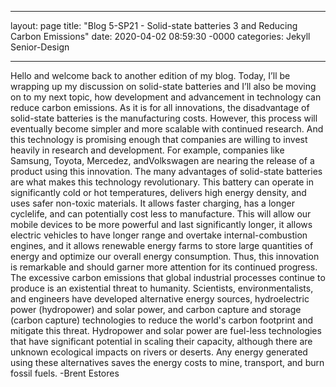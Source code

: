 ___

layout: page
title: "Blog 5-SP21 - Solid-state batteries 3 and Reducing Carbon Emissions"
date: 2020-04-02 08:59:30 -0000
categories: Jekyll Senior-Design

___

 Hello and welcome back to another edition of my blog. Today, I’ll be wrapping up my discussion on solid-state batteries and I’ll also be moving on to my next topic, how development and advancement in technology can reduce carbon emissions. As it is for all innovations, the disadvantage of solid-state batteries is the manufacturing costs. However, this process will eventually become simpler and more scalable with continued research. And this technology is promising enough that companies are willing to invest heavily in research and development. For example, companies like Samsung, Toyota, Mercedez, andVolkswagen are nearing the release of a product using this innovation.
 The many advantages of solid-state batteries are what makes this technology revolutionary. This battery can operate in significantly cold or hot temperatures, delivers high energy density, and uses safer non-toxic materials. It allows faster charging, has a longer cyclelife, and can potentially cost less to manufacture. This will allow our mobile devices to be more powerful and last significantly longer, it allows electric vehicles to have longer range and overtake internal-combustion engines, and it allows renewable energy farms to store large quantities of energy and optimize our overall energy consumption. Thus, this innovation is remarkable and should garner more attention for its continued progress.
 The excessive carbon emissions that global industrial processes continue to produce is an existential threat to humanity. Scientists, environmentalists, and engineers have developed alternative energy sources, hydroelectric power (hydropower) and solar power, and carbon capture and storage (carbon capture) technologies to reduce the world's carbon footprint and mitigate this threat. Hydropower and solar power are fuel-less technologies that have significant potential in scaling their capacity, although there are unknown ecological impacts on rivers or deserts. Any energy generated using these alternatives saves the energy costs to mine, transport, and burn fossil fuels. -Brent Estores

